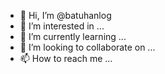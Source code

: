 - 👋 Hi, I’m @batuhanlog
- 👀 I’m interested in ...
- 🌱 I’m currently learning ...
- 💞️ I’m looking to collaborate on ...
- 📫 How to reach me ...

<!---
batuhanlog/batuhanlog is a ✨ special ✨ repository because its `README.md` (this file) appears on your GitHub profile.
You can click the Preview link to take a look at your changes.
--->

